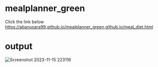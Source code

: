 # mealplanner_green
Click the link below
https://abanusara99.github.io/mealplanner_green.github.io/meal_diet.html
# output
![Screenshot 2023-11-15 223116](https://github.com/Ritabrata123github/mealplanner_green/assets/121775173/9473434d-16c2-4767-8d3e-8ae878c7579a)
